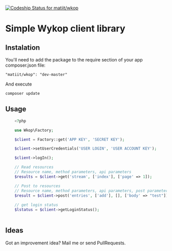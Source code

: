 [ ![Codeship Status for matiit/wkop](https://www.codeship.io/projects/db6b77d0-393d-0132-ffeb-4eb13bd0ee77/status)](https://www.codeship.io/projects/42178)

# Simple Wykop client library

## Instalation

You'll need to add the package to the require section of your app composer.json file:

    "matiit/wkop": "dev-master"

And execute

    composer update


## Usage

```php
    <?php

	use Wkop\Factory;

    $client = Factory::get('APP KEY', 'SECRET KEY');

    $client->setUserCredentials('USER LOGIN', 'USER ACCOUNT KEY');

    $client->logIn();

	// Read resources
	// Resource name, method parameters, api parameters
	$results = $client->get('stream', ['index'], ['page' => 1]);

	// Post to resources
	// Resource name, method parameters, api parameters, post parameters
	$result = $client->post('entries', ['add'], [], ['body' => "test"]);
	
	// get login status 
	$lstatus = $client->getLoginStatus();
	
```

## Ideas

Got an improvement idea? Mail me or send PullRequests.

